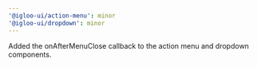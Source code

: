 ```yaml
---
'@igloo-ui/action-menu': minor
'@igloo-ui/dropdown': minor
---
```


Added the onAfterMenuClose callback to the action menu and dropdown components.
